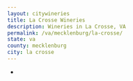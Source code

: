 ```yaml
---
layout: citywineries
title: La Crosse Wineries
description: Wineries in La Crosse, VA
permalink: /va/mecklenburg/la-crosse/
state: va
county: mecklenburg
city: la crosse
---
```

-

